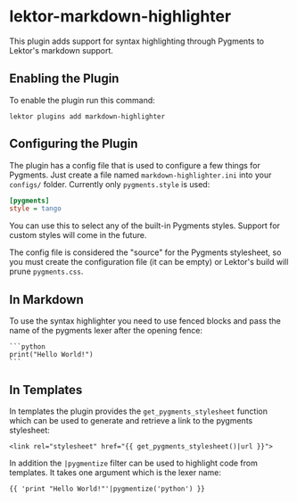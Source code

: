 # lektor-markdown-highlighter

This plugin adds support for syntax highlighting through Pygments to
Lektor's markdown support.

## Enabling the Plugin

To enable the plugin run this command:

```shell
lektor plugins add markdown-highlighter
```

## Configuring the Plugin

The plugin has a config file that is used to configure a few things
for Pygments.  Just create a file named `markdown-highlighter.ini` into your
`configs/` folder.  Currently only `pygments.style` is used:

```ini
[pygments]
style = tango
```

You can use this to select any of the built-in Pygments styles.  Support for
custom styles will come in the future.

The config file is considered the "source" for the Pygments stylesheet, so you must create the configuration file (it can be empty) or Lektor's build will prune `pygments.css`.

## In Markdown

To use the syntax highlighter you need to use fenced blocks and pass the name
of the pygments lexer after the opening fence:

    ```python
    print("Hello World!")
    ```

## In Templates

In templates the plugin provides the `get_pygments_stylesheet` function which
can be used to generate and retrieve a link to the pygments stylesheet:

```jinja
<link rel="stylesheet" href="{{ get_pygments_stylesheet()|url }}">
```

In addition the `|pygmentize` filter can be used to highlight code from
templates.  It takes one argument which is the lexer name:

```jinja
{{ 'print "Hello World!"'|pygmentize('python') }}
```

